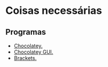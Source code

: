 # Coisas necessárias

## Programas

* [Chocolatey.](https://chocolatey.org/)
* [Chocolatey GUI.](https://chocolatey.org/packages/chocolatey-gui)
* [Brackets.](https://www.brackets.io/)
